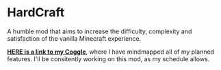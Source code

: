 # HardCraft
A humble mod that aims to increase the difficulty, complexity and satisfaction of the vanilla Minecraft experience.

[**HERE is a link to my Coggle**](https://coggle.it/diagram/V8ni_J31HL0YuHA-), where I have mindmapped all of my planned features.
I'll be consitently working on this mod, as my schedule allows.
